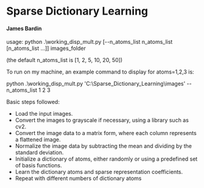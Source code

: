# Sparse Dictionary Learning
#### James Bardin


usage: python .\working_disp_mult.py [--n_atoms_list n_atoms_list [n_atoms_list ...]] images_folder

(the default n_atoms_list is [1, 2, 5, 10, 20, 50])

To run on my machine, an example command to display for atoms=1,2,3 is:

python .\working_disp_mult.py 'C:\Sparse_Dictionary_Learning\images\' --n_atoms_list 1 2 3


Basic steps followed:
- Load the input images.
- Convert the images to grayscale if necessary, using a library such as cv2.
- Convert the image data to a matrix form, where each column represents a flattened image.
- Normalize the image data by subtracting the mean and dividing by the standard deviation.
- Initialize a dictionary of atoms, either randomly or using a predefined set of basis functions.
- Learn the dictionary atoms and sparse representation coefficients.
- Repeat with different numbers of dictionary atoms
